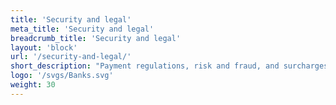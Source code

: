 ```yaml
---
title: 'Security and legal'
meta_title: 'Security and legal'
breadcrumb_title: 'Security and legal'
layout: 'block'
url: '/security-and-legal/'
short_description: "Payment regulations, risk and fraud, and surcharges."
logo: '/svgs/Banks.svg'
weight: 30
---
```

